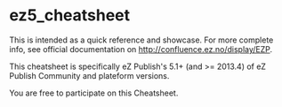 ez5\_cheatsheet
==============

This is intended as a quick reference and showcase. For more complete info, see official documentation on http://confluence.ez.no/display/EZP.

This cheatsheet is specifically eZ Publish's 5.1+ (and >= 2013.4) of eZ Publish Community and plateform versions.

You are free to participate on this Cheatsheet.
